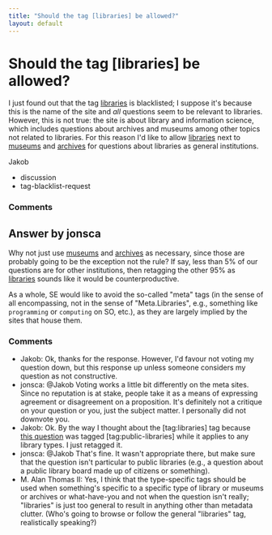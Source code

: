 ```yaml
---
title: "Should the tag [libraries] be allowed?"
layout: default
---
```

Should the tag [libraries] be allowed?
=====================
I just found out that the tag
[libraries](http://libraries.stackexchange.com/questions/tagged/libraries "show questions tagged 'libraries'")
is blacklisted; I suppose it's because this is the name of the site and
*all* questions seem to be relevant to libraries. However, this is not
true: the site is about library and information science, which includes
questions about archives and museums among other topics not related to
libraries. For this reason I'd like to allow
[libraries](http://libraries.stackexchange.com/questions/tagged/libraries "show questions tagged 'libraries'")
next to
[museums](http://libraries.stackexchange.com/questions/tagged/museums "show questions tagged 'museums'")
and
[archives](http://libraries.stackexchange.com/questions/tagged/archives "show questions tagged 'archives'")
for questions about libraries as general institutions.

Jakob

<ul class="tags"><li class="tag">discussion</li><li class="tag">tag-blacklist-request</li></ul>

### Comments ###


Answer by jonsca
----------------
Why not just use
[museums](http://libraries.stackexchange.com/questions/tagged/museums "show questions tagged 'museums'")
and
[archives](http://libraries.stackexchange.com/questions/tagged/archives "show questions tagged 'archives'")
as necessary, since those are probably going to be the exception not the
rule? If say, less than 5% of our questions are for other institutions,
then retagging the other 95% as
[libraries](http://libraries.stackexchange.com/questions/tagged/libraries "show questions tagged 'libraries'")
sounds like it would be counterproductive.

As a whole, SE would like to avoid the so-called "meta" tags (in the
sense of all encompassing, not in the sense of "Meta.Libraries", e.g.,
something like `programming` or `computing` on SO, etc.), as they are
largely implied by the sites that house them.

### Comments ###
* Jakob: Ok, thanks for the response. However, I'd favour not voting my question
down, but this response up unless someone considers my question as not
constructive.
* jonsca: @Jakob Voting works a little bit differently on the meta sites. Since no
reputation is at stake, people take it as a means of expressing
agreement or disagreement on a proposition. It's definitely not a
critique on your question or you, just the subject matter. I personally
did not downvote you.
* Jakob: Ok. By the way I thought about the [tag:libraries] tag because [this
question](http://libraries.stackexchange.com/questions/911/credit-debit-card-machines-in-libraries)
was tagged [tag:public-libraries] while it applies to any library types.
I just retagged it.
* jonsca: @Jakob That's fine. It wasn't appropriate there, but make sure that the
question isn't particular to public libraries (e.g., a question about a
public library board made up of citizens or something).
* M. Alan Thomas II: Yes, I think that the type-specific tags should be used when something's
specific to a specific type of library or museums or archives or
what-have-you and not when the question isn't really; "libraries" is
just too general to result in anything other than metadata clutter.
(Who's going to browse or follow the general "libraries" tag,
realistically speaking?)

